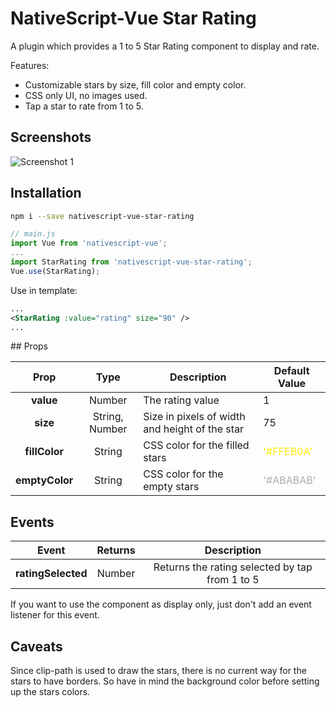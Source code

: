 # NativeScript-Vue Star Rating

A plugin which provides a 1 to 5 Star Rating component to display and rate.

Features:

* Customizable stars by size, fill color and empty color.
* CSS only UI, no images used.
* Tap a star to rate from 1 to 5.

## Screenshots

![Screenshot 1](https://raw.githubusercontent.com/panietoar/nativescript-vue-star-rating/master/docs/screenshot-1.png)

## Installation

```bash
npm i --save nativescript-vue-star-rating
```

```js
// main.js
import Vue from 'nativescript-vue';
...
import StarRating from 'nativescript-vue-star-rating';
Vue.use(StarRating);
```

Use in template:

```xml
...
<StarRating :value="rating" size="90" />
...
```

## Props

| Prop             | Type            | Description                                        | Default Value  |
|:----------------:|:---------------:| -------------------------------------------------- | -------------- |
| **value**        | Number          | The rating value                                   |  1             |
| **size**         | String, Number  | Size in pixels of width and height of the star     | 75             |
| **fillColor**    | String          | CSS color for the filled stars                     | <span style="color:#FFEB0A">'#FFEB0A'</span>      |
| **emptyColor**   | String          | CSS color for the empty stars                      | <span style="color:#ABABAB">'#ABABAB'</span>      |

## Events

| Event              | Returns | Description                                    |
|:------------------:|:-------:|:----------------------------------------------:|
| **ratingSelected** | Number  | Returns the rating selected by tap from 1 to 5 |

If you want to use the component as display only, just don't add an event listener for this event.

## Caveats
Since clip-path is used to draw the stars, there is no current way for the stars to have borders. So have in mind the background color before setting up the stars colors.
